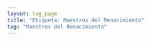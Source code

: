 ```yaml
---
layout: tag_page
title: "Etiqueta: Maestros del Renacimiento"
tag: "Maestros del Renacimiento"
---
```

